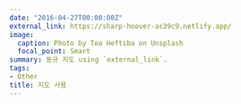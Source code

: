 ```yaml
---
date: "2016-04-27T00:00:00Z"
external_link: https://sharp-hoover-ac39c9.netlify.app/
image:
  caption: Photo by Toa Heftiba on Unsplash
  focal_point: Smart
summary: 동규 지도 using `external_link`.
tags:
- Other
title: 지도 사용
---
```

